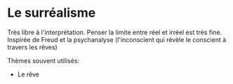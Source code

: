 # Le surréalisme

Très libre à l'interprétation. Penser la limite entre réel et irréel est très fine. Inspirée de Freud et la psychanalyse (l'inconscient qui révèle le conscient à travers les rêves)


Thèmes souvent utilisés:
* Le rêve